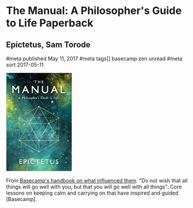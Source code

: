 # The Manual: A Philosopher's Guide to Life Paperback
## Epictetus, Sam Torode
#meta published May 11, 2017
#meta tags[] basecamp zen unread
#meta sort 2017-05-11

![The Manual](the-manual.png)

From [Basecamp's handbook on what influenced them](https://basecamp.com/handbook/03-what-influenced-us). "Do not wish that all things will go well with you, but that you will go well with all things". Core lessons on keeping calm and carrying on that have inspired and guided [Basecamp].
